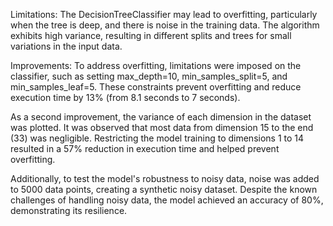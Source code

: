 Limitations:
The DecisionTreeClassifier may lead to overfitting, particularly when the tree is deep, and there is noise in the training data. The algorithm exhibits high variance, resulting in different splits and trees for small variations in the input data.

Improvements:
To address overfitting, limitations were imposed on the classifier, such as setting max_depth=10, min_samples_split=5, and min_samples_leaf=5. These constraints prevent overfitting and reduce execution time by 13% (from 8.1 seconds to 7 seconds).

As a second improvement, the variance of each dimension in the dataset was plotted. It was observed that most data from dimension 15 to the end (33) was negligible. Restricting the model training to dimensions 1 to 14 resulted in a 57% reduction in execution time and helped prevent overfitting.

Additionally, to test the model's robustness to noisy data, noise was added to 5000 data points, creating a synthetic noisy dataset. Despite the known challenges of handling noisy data, the model achieved an accuracy of 80%, demonstrating its resilience.
